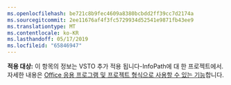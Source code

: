 ```yaml
---
ms.openlocfilehash: be721c8b9fec4609a8380bcbdd2ff39cc7d2174a
ms.sourcegitcommit: 2ee11676af4f3fc5729934d52541e9871fb43ee9
ms.translationtype: MT
ms.contentlocale: ko-KR
ms.lasthandoff: 05/17/2019
ms.locfileid: "65846947"
---
```

  **적용 대상:** 이 항목의 정보는 VSTO 추가 적용 됩니다\-InfoPath에 대 한 프로젝트에서. 자세한 내용은 [Office 응용 프로그램 및 프로젝트 형식으로 사용할 수 있는 기능](../../vsto/features-available-by-office-application-and-project-type.md)합니다.
